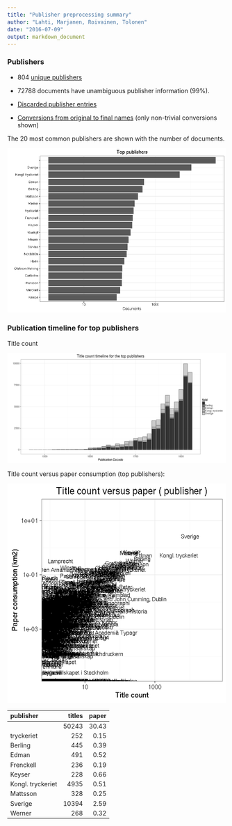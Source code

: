 ```yaml
---
title: "Publisher preprocessing summary"
author: "Lahti, Marjanen, Roivainen, Tolonen"
date: "2016-07-09"
output: markdown_document
---
```



### Publishers

 * 804 [unique publishers](output.tables/publisher_accepted.csv)

 * 72788 documents have unambiguous publisher information (99%). 

 * [Discarded publisher entries](output.tables/publisher_discarded.csv)

 * [Conversions from original to final names](output.tables/publisher_conversion_nontrivial.csv) (only non-trivial conversions shown)


The 20 most common publishers are shown with the number of documents. 

![plot of chunk summarypublisher2](figure/summarypublisher2-1.png)

### Publication timeline for top publishers

Title count

![plot of chunk summaryTop10pubtimeline](figure/summaryTop10pubtimeline-1.png)



Title count versus paper consumption (top publishers):

![plot of chunk publishertitlespapers](figure/publishertitlespapers-1.png)

|publisher         | titles| paper|
|:-----------------|------:|-----:|
|                  |  50243| 30.43|
|tryckeriet        |    252|  0.15|
|Berling           |    445|  0.39|
|Edman             |    491|  0.52|
|Frenckell         |    236|  0.19|
|Keyser            |    228|  0.66|
|Kongl. tryckeriet |   4935|  0.51|
|Mattsson          |    328|  0.25|
|Sverige           |  10394|  2.59|
|Werner            |    268|  0.32|
